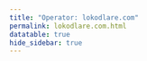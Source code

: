 ```yaml
---
title: "Operator: lokodlare.com"
permalink: lokodlare.com.html
datatable: true
hide_sidebar: true
---
```


<div>                        <script type="text/javascript">window.PlotlyConfig = {MathJaxConfig: 'local'};</script>
        <script src="https://cdn.plot.ly/plotly-2.4.2.min.js"></script>                <div id="c673b0f0-4520-44b6-8304-dc5e760386a0" class="plotly-graph-div" style="height:100%; width:100%;"></div>            <script type="text/javascript">                                    window.PLOTLYENV=window.PLOTLYENV || {};                                    if (document.getElementById("c673b0f0-4520-44b6-8304-dc5e760386a0")) {                    Plotly.newPlot(                        "c673b0f0-4520-44b6-8304-dc5e760386a0",                        [{"name":"exit probability (%)","type":"scatter","x":["2021-11-06","2021-11-07","2021-11-08","2021-11-09","2021-11-10","2021-11-11","2021-11-12","2021-11-13","2021-11-14","2021-11-15","2021-11-16","2021-11-17","2021-11-19","2021-11-20","2021-11-21","2021-11-22","2021-11-23","2021-11-24","2021-11-25","2021-11-27","2021-11-28","2021-11-29","2021-11-30","2021-12-01","2021-12-02","2021-12-03","2021-12-04","2021-12-05","2021-12-06","2021-12-07","2021-12-08","2021-12-09","2021-12-10","2021-12-11","2021-12-12","2021-12-13","2021-12-14","2021-12-15","2021-12-16","2021-12-17","2021-12-18","2021-12-19","2021-12-20","2021-12-21","2021-12-22","2021-12-23","2021-12-25","2021-12-26","2021-12-27","2021-12-28","2021-12-29","2021-12-30","2021-12-31","2022-01-01","2022-01-02","2022-01-03","2022-01-04","2022-01-05","2022-01-06","2022-01-07","2022-01-08","2022-01-09","2022-01-10","2022-01-11","2022-01-12","2022-01-13","2022-01-14","2022-01-15","2022-01-16","2022-01-17","2022-01-18","2022-01-19","2022-01-20","2022-01-21","2022-01-22","2022-01-23","2022-01-24","2022-01-25","2022-01-26","2022-01-27","2022-01-28","2022-01-29","2022-01-30","2022-01-31","2022-02-01","2022-02-02","2022-02-03","2022-02-04","2022-02-05","2022-02-06","2022-02-07","2022-02-08","2022-02-09","2022-02-10","2022-02-11","2022-02-12","2022-02-13","2022-02-14","2022-02-15","2022-02-16","2022-02-17","2022-02-18","2022-02-19","2022-02-20","2022-02-21","2022-02-22","2022-02-23","2022-02-24","2022-02-25","2022-02-26","2022-02-27","2022-02-28","2022-03-01","2022-03-02","2022-03-03","2022-03-04","2022-03-06","2022-03-07","2022-03-08","2022-03-09","2022-03-10","2022-03-11","2022-03-12","2022-03-13","2022-03-14","2022-03-15","2022-03-16","2022-03-17","2022-03-18","2022-03-19","2022-03-20","2022-03-21","2022-03-22","2022-03-23"],"xaxis":"x","y":[0.0,0.0,0.0,0.0,0.0,0.0,0.0,0.0,0.0,null,0.0,0.0,0.0,0.0,0.0,0.0,0.0,0.0,0.04,0.03,0.09,0.12,0.18,0.26,0.27,0.32,0.35,0.37,0.39,0.4,0.42,0.42,0.44,0.45,0.46,0.5,0.61,0.66,0.74,0.78,0.83,0.87,0.93,0.33,0.29,0.3,0.29,0.28,0.28,0.28,0.25,0.27,0.27,0.28,0.33,0.35,0.71,0.79,0.9,0.96,0.83,0.84,0.98,0.98,1.03,0.99,1.11,1.11,1.03,1.12,1.1,1.11,1.08,1.0,1.0,1.06,1.04,1.06,1.09,1.07,1.07,1.09,1.08,1.05,1.05,1.02,1.0,0.99,1.14,0.97,0.97,0.58,0.61,0.67,0.68,0.66,0.66,0.65,0.63,0.65,0.66,0.66,0.66,0.63,0.63,0.64,0.62,0.65,0.63,0.62,0.62,0.59,0.58,0.59,0.59,0.59,0.6,0.63,0.63,0.66,0.64,0.64,1.15,1.16,1.28,1.36,1.34,1.33,1.91,1.96,1.97,2.03,2.1,2.11],"yaxis":"y"},{"name":"guard probability (%)","type":"scatter","x":["2021-11-06","2021-11-07","2021-11-08","2021-11-09","2021-11-10","2021-11-11","2021-11-12","2021-11-13","2021-11-14","2021-11-15","2021-11-16","2021-11-17","2021-11-19","2021-11-20","2021-11-21","2021-11-22","2021-11-23","2021-11-24","2021-11-25","2021-11-27","2021-11-28","2021-11-29","2021-11-30","2021-12-01","2021-12-02","2021-12-03","2021-12-04","2021-12-05","2021-12-06","2021-12-07","2021-12-08","2021-12-09","2021-12-10","2021-12-11","2021-12-12","2021-12-13","2021-12-14","2021-12-15","2021-12-16","2021-12-17","2021-12-18","2021-12-19","2021-12-20","2021-12-21","2021-12-22","2021-12-23","2021-12-25","2021-12-26","2021-12-27","2021-12-28","2021-12-29","2021-12-30","2021-12-31","2022-01-01","2022-01-02","2022-01-03","2022-01-04","2022-01-05","2022-01-06","2022-01-07","2022-01-08","2022-01-09","2022-01-10","2022-01-11","2022-01-12","2022-01-13","2022-01-14","2022-01-15","2022-01-16","2022-01-17","2022-01-18","2022-01-19","2022-01-20","2022-01-21","2022-01-22","2022-01-23","2022-01-24","2022-01-25","2022-01-26","2022-01-27","2022-01-28","2022-01-29","2022-01-30","2022-01-31","2022-02-01","2022-02-02","2022-02-03","2022-02-04","2022-02-05","2022-02-06","2022-02-07","2022-02-08","2022-02-09","2022-02-10","2022-02-11","2022-02-12","2022-02-13","2022-02-14","2022-02-15","2022-02-16","2022-02-17","2022-02-18","2022-02-19","2022-02-20","2022-02-21","2022-02-22","2022-02-23","2022-02-24","2022-02-25","2022-02-26","2022-02-27","2022-02-28","2022-03-01","2022-03-02","2022-03-03","2022-03-04","2022-03-06","2022-03-07","2022-03-08","2022-03-09","2022-03-10","2022-03-11","2022-03-12","2022-03-13","2022-03-14","2022-03-15","2022-03-16","2022-03-17","2022-03-18","2022-03-19","2022-03-20","2022-03-21","2022-03-22","2022-03-23"],"xaxis":"x","y":[0.0,0.0,0.0,0.0,0.0,0.0,0.0,0.0,0.1,null,0.0,0.0,0.0,0.0,0.0,0.14,0.65,0.8,0.79,0.92,1.19,1.11,1.01,1.07,1.12,1.03,1.04,1.02,1.07,0.99,1.04,1.08,1.08,1.06,1.06,1.08,1.04,1.04,1.55,1.54,1.53,1.46,1.46,1.43,1.44,1.35,1.36,1.35,1.38,1.51,1.55,1.53,1.61,1.65,1.68,1.71,1.64,1.67,1.67,1.71,2.13,2.08,2.13,2.07,2.16,2.17,2.21,2.21,2.2,2.21,2.24,2.24,2.18,2.26,2.18,2.21,2.32,2.38,2.39,2.6,2.6,2.64,2.67,2.7,2.86,2.83,2.87,3.13,2.94,2.95,2.97,3.26,3.06,2.98,3.01,3.02,3.17,3.14,3.1,3.1,3.06,3.03,2.93,2.89,2.82,2.78,2.79,2.84,2.85,2.84,2.83,2.86,2.83,2.9,2.94,3.11,3.0,3.07,3.16,3.15,3.12,3.36,3.2,3.19,3.17,3.39,3.44,3.47,3.38,3.32,3.22,3.24,3.26,3.21],"yaxis":"y"},{"name":"advertised bandwidth","type":"scatter","x":["2021-11-06","2021-11-07","2021-11-08","2021-11-09","2021-11-10","2021-11-11","2021-11-12","2021-11-13","2021-11-14","2021-11-15","2021-11-16","2021-11-17","2021-11-19","2021-11-20","2021-11-21","2021-11-22","2021-11-23","2021-11-24","2021-11-25","2021-11-27","2021-11-28","2021-11-29","2021-11-30","2021-12-01","2021-12-02","2021-12-03","2021-12-04","2021-12-05","2021-12-06","2021-12-07","2021-12-08","2021-12-09","2021-12-10","2021-12-11","2021-12-12","2021-12-13","2021-12-14","2021-12-15","2021-12-16","2021-12-17","2021-12-18","2021-12-19","2021-12-20","2021-12-21","2021-12-22","2021-12-23","2021-12-25","2021-12-26","2021-12-27","2021-12-28","2021-12-29","2021-12-30","2021-12-31","2022-01-01","2022-01-02","2022-01-03","2022-01-04","2022-01-05","2022-01-06","2022-01-07","2022-01-08","2022-01-09","2022-01-10","2022-01-11","2022-01-12","2022-01-13","2022-01-14","2022-01-15","2022-01-16","2022-01-17","2022-01-18","2022-01-19","2022-01-20","2022-01-21","2022-01-22","2022-01-23","2022-01-24","2022-01-25","2022-01-26","2022-01-27","2022-01-28","2022-01-29","2022-01-30","2022-01-31","2022-02-01","2022-02-02","2022-02-03","2022-02-04","2022-02-05","2022-02-06","2022-02-07","2022-02-08","2022-02-09","2022-02-10","2022-02-11","2022-02-12","2022-02-13","2022-02-14","2022-02-15","2022-02-16","2022-02-17","2022-02-18","2022-02-19","2022-02-20","2022-02-21","2022-02-22","2022-02-23","2022-02-24","2022-02-25","2022-02-26","2022-02-27","2022-02-28","2022-03-01","2022-03-02","2022-03-03","2022-03-04","2022-03-06","2022-03-07","2022-03-08","2022-03-09","2022-03-10","2022-03-11","2022-03-12","2022-03-13","2022-03-14","2022-03-15","2022-03-16","2022-03-17","2022-03-18","2022-03-19","2022-03-20","2022-03-21","2022-03-22","2022-03-23"],"xaxis":"x","y":[0.0,0.07,0.17,0.2,0.27,0.41,0.71,0.77,1.21,1.44,1.52,1.69,2.51,2.63,3.06,3.35,3.46,3.73,3.76,3.95,4.1,3.92,4.26,4.28,4.39,4.44,4.46,4.38,4.12,4.5,4.49,5.19,5.39,5.47,5.54,5.97,6.44,6.79,6.89,7.09,7.15,7.23,7.29,7.25,7.35,7.37,7.52,7.76,7.97,8.2,8.08,8.38,8.73,9.24,9.46,10.34,10.82,11.38,12.08,12.72,12.91,13.12,13.2,13.29,13.22,13.54,13.4,13.32,13.79,13.57,13.49,13.65,13.73,13.97,14.0,14.31,14.43,14.5,14.58,14.74,14.72,14.54,14.42,14.31,14.36,14.46,14.51,14.49,14.43,14.4,14.1,14.24,14.33,14.22,14.45,14.66,14.56,14.42,14.52,14.48,14.63,14.63,14.36,14.54,14.62,15.06,15.31,15.64,15.92,16.08,16.25,16.04,15.88,16.2,16.33,16.42,17.41,17.44,17.41,17.57,17.31,17.43,17.46,17.81,19.35,19.53,19.66,19.76,19.65,19.16,19.15,18.99,19.02,19.09],"yaxis":"y2"}],                        {"hovermode":"x","template":{"data":{"bar":[{"error_x":{"color":"#2a3f5f"},"error_y":{"color":"#2a3f5f"},"marker":{"line":{"color":"#E5ECF6","width":0.5},"pattern":{"fillmode":"overlay","size":10,"solidity":0.2}},"type":"bar"}],"barpolar":[{"marker":{"line":{"color":"#E5ECF6","width":0.5},"pattern":{"fillmode":"overlay","size":10,"solidity":0.2}},"type":"barpolar"}],"carpet":[{"aaxis":{"endlinecolor":"#2a3f5f","gridcolor":"white","linecolor":"white","minorgridcolor":"white","startlinecolor":"#2a3f5f"},"baxis":{"endlinecolor":"#2a3f5f","gridcolor":"white","linecolor":"white","minorgridcolor":"white","startlinecolor":"#2a3f5f"},"type":"carpet"}],"choropleth":[{"colorbar":{"outlinewidth":0,"ticks":""},"type":"choropleth"}],"contour":[{"colorbar":{"outlinewidth":0,"ticks":""},"colorscale":[[0.0,"#0d0887"],[0.1111111111111111,"#46039f"],[0.2222222222222222,"#7201a8"],[0.3333333333333333,"#9c179e"],[0.4444444444444444,"#bd3786"],[0.5555555555555556,"#d8576b"],[0.6666666666666666,"#ed7953"],[0.7777777777777778,"#fb9f3a"],[0.8888888888888888,"#fdca26"],[1.0,"#f0f921"]],"type":"contour"}],"contourcarpet":[{"colorbar":{"outlinewidth":0,"ticks":""},"type":"contourcarpet"}],"heatmap":[{"colorbar":{"outlinewidth":0,"ticks":""},"colorscale":[[0.0,"#0d0887"],[0.1111111111111111,"#46039f"],[0.2222222222222222,"#7201a8"],[0.3333333333333333,"#9c179e"],[0.4444444444444444,"#bd3786"],[0.5555555555555556,"#d8576b"],[0.6666666666666666,"#ed7953"],[0.7777777777777778,"#fb9f3a"],[0.8888888888888888,"#fdca26"],[1.0,"#f0f921"]],"type":"heatmap"}],"heatmapgl":[{"colorbar":{"outlinewidth":0,"ticks":""},"colorscale":[[0.0,"#0d0887"],[0.1111111111111111,"#46039f"],[0.2222222222222222,"#7201a8"],[0.3333333333333333,"#9c179e"],[0.4444444444444444,"#bd3786"],[0.5555555555555556,"#d8576b"],[0.6666666666666666,"#ed7953"],[0.7777777777777778,"#fb9f3a"],[0.8888888888888888,"#fdca26"],[1.0,"#f0f921"]],"type":"heatmapgl"}],"histogram":[{"marker":{"pattern":{"fillmode":"overlay","size":10,"solidity":0.2}},"type":"histogram"}],"histogram2d":[{"colorbar":{"outlinewidth":0,"ticks":""},"colorscale":[[0.0,"#0d0887"],[0.1111111111111111,"#46039f"],[0.2222222222222222,"#7201a8"],[0.3333333333333333,"#9c179e"],[0.4444444444444444,"#bd3786"],[0.5555555555555556,"#d8576b"],[0.6666666666666666,"#ed7953"],[0.7777777777777778,"#fb9f3a"],[0.8888888888888888,"#fdca26"],[1.0,"#f0f921"]],"type":"histogram2d"}],"histogram2dcontour":[{"colorbar":{"outlinewidth":0,"ticks":""},"colorscale":[[0.0,"#0d0887"],[0.1111111111111111,"#46039f"],[0.2222222222222222,"#7201a8"],[0.3333333333333333,"#9c179e"],[0.4444444444444444,"#bd3786"],[0.5555555555555556,"#d8576b"],[0.6666666666666666,"#ed7953"],[0.7777777777777778,"#fb9f3a"],[0.8888888888888888,"#fdca26"],[1.0,"#f0f921"]],"type":"histogram2dcontour"}],"mesh3d":[{"colorbar":{"outlinewidth":0,"ticks":""},"type":"mesh3d"}],"parcoords":[{"line":{"colorbar":{"outlinewidth":0,"ticks":""}},"type":"parcoords"}],"pie":[{"automargin":true,"type":"pie"}],"scatter":[{"marker":{"colorbar":{"outlinewidth":0,"ticks":""}},"type":"scatter"}],"scatter3d":[{"line":{"colorbar":{"outlinewidth":0,"ticks":""}},"marker":{"colorbar":{"outlinewidth":0,"ticks":""}},"type":"scatter3d"}],"scattercarpet":[{"marker":{"colorbar":{"outlinewidth":0,"ticks":""}},"type":"scattercarpet"}],"scattergeo":[{"marker":{"colorbar":{"outlinewidth":0,"ticks":""}},"type":"scattergeo"}],"scattergl":[{"marker":{"colorbar":{"outlinewidth":0,"ticks":""}},"type":"scattergl"}],"scattermapbox":[{"marker":{"colorbar":{"outlinewidth":0,"ticks":""}},"type":"scattermapbox"}],"scatterpolar":[{"marker":{"colorbar":{"outlinewidth":0,"ticks":""}},"type":"scatterpolar"}],"scatterpolargl":[{"marker":{"colorbar":{"outlinewidth":0,"ticks":""}},"type":"scatterpolargl"}],"scatterternary":[{"marker":{"colorbar":{"outlinewidth":0,"ticks":""}},"type":"scatterternary"}],"surface":[{"colorbar":{"outlinewidth":0,"ticks":""},"colorscale":[[0.0,"#0d0887"],[0.1111111111111111,"#46039f"],[0.2222222222222222,"#7201a8"],[0.3333333333333333,"#9c179e"],[0.4444444444444444,"#bd3786"],[0.5555555555555556,"#d8576b"],[0.6666666666666666,"#ed7953"],[0.7777777777777778,"#fb9f3a"],[0.8888888888888888,"#fdca26"],[1.0,"#f0f921"]],"type":"surface"}],"table":[{"cells":{"fill":{"color":"#EBF0F8"},"line":{"color":"white"}},"header":{"fill":{"color":"#C8D4E3"},"line":{"color":"white"}},"type":"table"}]},"layout":{"annotationdefaults":{"arrowcolor":"#2a3f5f","arrowhead":0,"arrowwidth":1},"autotypenumbers":"strict","coloraxis":{"colorbar":{"outlinewidth":0,"ticks":""}},"colorscale":{"diverging":[[0,"#8e0152"],[0.1,"#c51b7d"],[0.2,"#de77ae"],[0.3,"#f1b6da"],[0.4,"#fde0ef"],[0.5,"#f7f7f7"],[0.6,"#e6f5d0"],[0.7,"#b8e186"],[0.8,"#7fbc41"],[0.9,"#4d9221"],[1,"#276419"]],"sequential":[[0.0,"#0d0887"],[0.1111111111111111,"#46039f"],[0.2222222222222222,"#7201a8"],[0.3333333333333333,"#9c179e"],[0.4444444444444444,"#bd3786"],[0.5555555555555556,"#d8576b"],[0.6666666666666666,"#ed7953"],[0.7777777777777778,"#fb9f3a"],[0.8888888888888888,"#fdca26"],[1.0,"#f0f921"]],"sequentialminus":[[0.0,"#0d0887"],[0.1111111111111111,"#46039f"],[0.2222222222222222,"#7201a8"],[0.3333333333333333,"#9c179e"],[0.4444444444444444,"#bd3786"],[0.5555555555555556,"#d8576b"],[0.6666666666666666,"#ed7953"],[0.7777777777777778,"#fb9f3a"],[0.8888888888888888,"#fdca26"],[1.0,"#f0f921"]]},"colorway":["#636efa","#EF553B","#00cc96","#ab63fa","#FFA15A","#19d3f3","#FF6692","#B6E880","#FF97FF","#FECB52"],"font":{"color":"#2a3f5f"},"geo":{"bgcolor":"white","lakecolor":"white","landcolor":"#E5ECF6","showlakes":true,"showland":true,"subunitcolor":"white"},"hoverlabel":{"align":"left"},"hovermode":"closest","mapbox":{"style":"light"},"paper_bgcolor":"white","plot_bgcolor":"#E5ECF6","polar":{"angularaxis":{"gridcolor":"white","linecolor":"white","ticks":""},"bgcolor":"#E5ECF6","radialaxis":{"gridcolor":"white","linecolor":"white","ticks":""}},"scene":{"xaxis":{"backgroundcolor":"#E5ECF6","gridcolor":"white","gridwidth":2,"linecolor":"white","showbackground":true,"ticks":"","zerolinecolor":"white"},"yaxis":{"backgroundcolor":"#E5ECF6","gridcolor":"white","gridwidth":2,"linecolor":"white","showbackground":true,"ticks":"","zerolinecolor":"white"},"zaxis":{"backgroundcolor":"#E5ECF6","gridcolor":"white","gridwidth":2,"linecolor":"white","showbackground":true,"ticks":"","zerolinecolor":"white"}},"shapedefaults":{"line":{"color":"#2a3f5f"}},"ternary":{"aaxis":{"gridcolor":"white","linecolor":"white","ticks":""},"baxis":{"gridcolor":"white","linecolor":"white","ticks":""},"bgcolor":"#E5ECF6","caxis":{"gridcolor":"white","linecolor":"white","ticks":""}},"title":{"x":0.05},"xaxis":{"automargin":true,"gridcolor":"white","linecolor":"white","ticks":"","title":{"standoff":15},"zerolinecolor":"white","zerolinewidth":2},"yaxis":{"automargin":true,"gridcolor":"white","linecolor":"white","ticks":"","title":{"standoff":15},"zerolinecolor":"white","zerolinewidth":2}}},"xaxis":{"anchor":"y","domain":[0.0,0.94],"rangeselector":{"buttons":[{"count":7,"label":"week","step":"day","stepmode":"backward"},{"count":1,"label":"month","step":"month","stepmode":"backward"},{"count":6,"label":"6 months","step":"month","stepmode":"backward"},{"count":1,"label":"year","step":"year","stepmode":"backward"},{"step":"all"}]}},"yaxis":{"anchor":"x","domain":[0.0,1.0],"rangemode":"nonnegative","ticksuffix":"%","title":{"text":"exit / guard probability"}},"yaxis2":{"anchor":"x","overlaying":"y","rangemode":"nonnegative","side":"right","ticksuffix":" Gbit/s","title":{"text":"advertised bandwidth"}}},                        {"responsive": true}                    )                };                            </script>        </div>

Only proven relays are included in the graph and table. A proven relay claims to be part of a domain
and can be verified to be part of it via the
["well-known" URL or DNS records](https://nusenu.github.io/ContactInfo-Information-Sharing-Specification/#proof).

<div class="datatable-begin"></div>

| Nickname                                                                   |   Mbit/s | Exit   | IPv4                                                     | IPv6                                                                                                   | First Seen   | Tor Version   | AS Name                                         |
|:---------------------------------------------------------------------------|---------:|:-------|:---------------------------------------------------------|:-------------------------------------------------------------------------------------------------------|:-------------|:--------------|:------------------------------------------------|
| [who5USicebeer38](w/relay/0178F90748F92094C6737C0490C1931311C3091E.html)   |       70 | N      | [69.30.202.166](https://stat.ripe.net/69.30.202.166)     | None                                                                                                   | 2022-02-13   | 0.4.6.9       | [WII](w/as_number/AS32097)                      |
| [gbt2USicebeer04b](w/relay/0501011B32C77C3FFE68DC4B3E40FC5D27F9501B.html)  |       76 | N      | [64.187.229.195](https://stat.ripe.net/64.187.229.195)   | None                                                                                                   | 2021-11-25   | 0.4.6.9       | [QUICKPACKET](w/as_number/AS46261)              |
| [mevPLXicebeer01](w/relay/051D27A4EFE2832D5C9DFE5CF58F2448A05B489A.html)   |      161 | Y      | [95.214.54.97](https://stat.ripe.net/95.214.54.97)       | [2a03:cfc0:8000:7::5fd6:365e](https://stat.ripe.net/2a03:cfc0:8000:7::5fd6:365e)                       | 2021-11-25   | 0.4.6.9       | [Meverywhere sp. z o.o.](w/as_number/AS201814)  |
| [gbtUSicebeer7b](w/relay/0711DE2C3F2A3B90CCB980112A0057F71B68F602.html)    |      105 | N      | [64.187.229.181](https://stat.ripe.net/64.187.229.181)   | None                                                                                                   | 2021-11-16   | 0.4.6.9       | [QUICKPACKET](w/as_number/AS46261)              |
| [psyUSicebeer04](w/relay/085277CE0D8797407CC63DD42406F80DB1CC66F9.html)    |       65 | N      | [104.149.179.77](https://stat.ripe.net/104.149.179.77)   | None                                                                                                   | 2021-11-16   | 0.4.6.9       | [AS40676](w/as_number/AS40676)                  |
| [gbt2USicebeer19](w/relay/087A5DAE1DBFC26A3972909F766BB0EAF9AC965F.html)   |       64 | N      | [64.187.229.203](https://stat.ripe.net/64.187.229.203)   | None                                                                                                   | 2021-12-07   | 0.4.6.9       | [QUICKPACKET](w/as_number/AS46261)              |
| [gbt2USicebeer12b](w/relay/08B2A5DC1895433BBFBD4B3ED609A0B3B1B613E2.html)  |       86 | N      | [64.187.229.199](https://stat.ripe.net/64.187.229.199)   | None                                                                                                   | 2021-12-10   | 0.4.6.9       | [QUICKPACKET](w/as_number/AS46261)              |
| [mev3PLicebeer79](w/relay/0907B2FF94376C41CB7EB0535D8717FD9F2E84B1.html)   |      155 | Y      | [95.214.52.156](https://stat.ripe.net/95.214.52.156)     | None                                                                                                   | 2022-03-12   | 0.4.6.10      | [Meverywhere sp. z o.o.](w/as_number/AS201814)  |
| [gbtUSicebeer04b](w/relay/09E5849CD3F3670697B97DB8AF9CF4CDF9EDDDDC.html)   |       74 | N      | [64.187.229.179](https://stat.ripe.net/64.187.229.179)   | None                                                                                                   | 2021-12-31   | 0.4.6.9       | [QUICKPACKET](w/as_number/AS46261)              |
| [gbt2USicebeer25](w/relay/09F9F2DCC9E05B91DDDF0B61149719AF7A481A15.html)   |       95 | N      | [64.187.229.206](https://stat.ripe.net/64.187.229.206)   | None                                                                                                   | 2021-12-07   | 0.4.6.9       | [QUICKPACKET](w/as_number/AS46261)              |
| [hopUSicebeer30](w/relay/0A0DC150BCD9678045D1D88C41209DE5B7E50F12.html)    |       27 | N      | [23.175.145.42](https://stat.ripe.net/23.175.145.42)     | None                                                                                                   | 2022-01-14   | 0.4.6.9       | [HON-ASN](w/as_number/AS397391)                 |
| [thomasCAicebeer01](w/relay/0A46606FC2657A3C487FD5F29793E554CB8FAEFF.html) |       87 | N      | [198.27.115.99](https://stat.ripe.net/198.27.115.99)     | None                                                                                                   | 2021-11-06   | 0.4.6.9       | [OVH SAS](w/as_number/AS16276)                  |
| [who4USicebeer47](w/relay/0B8A5579F43051214E28854924205203A801E50A.html)   |       63 | N      | [173.208.190.12](https://stat.ripe.net/173.208.190.12)   | None                                                                                                   | 2022-02-19   | 0.4.6.9       | [WII](w/as_number/AS32097)                      |
| [gbt2USicebeer02b](w/relay/0BCB2B8ED4B3388DF9EF90E1623AD6DA9801A6F1.html)  |       82 | N      | [64.187.229.194](https://stat.ripe.net/64.187.229.194)   | None                                                                                                   | 2021-12-11   | 0.4.6.9       | [QUICKPACKET](w/as_number/AS46261)              |
| [gbtUSicebeer24b](w/relay/0BFC525727669F30956354C4AA02B4525499CAA3.html)   |      105 | N      | [64.187.229.189](https://stat.ripe.net/64.187.229.189)   | None                                                                                                   | 2022-02-05   | 0.4.6.9       | [QUICKPACKET](w/as_number/AS46261)              |
| [oneNLXicebeer05](w/relay/0E86240E3732B8506652463B34C23E3E6CF7ECD8.html)   |       90 | N      | [51.158.147.221](https://stat.ripe.net/51.158.147.221)   | [2001:bc8:6010:214:208:a2ff:fe0c:8ed2](https://stat.ripe.net/2001:bc8:6010:214:208:a2ff:fe0c:8ed2)     | 2021-12-31   | 0.4.6.9       | [ONLINE S.A.S.](w/as_number/AS12876)            |
| [gbtUSicebeer67](w/relay/0FE7C471EF7ABF57D3397B1FEAB6F1ECB7CBF111.html)    |      120 | N      | [64.187.229.185](https://stat.ripe.net/64.187.229.185)   | None                                                                                                   | 2022-02-28   | 0.4.6.9       | [QUICKPACKET](w/as_number/AS46261)              |
| [whoUSicebeer14](w/relay/12FDB8F00FBBFCBCB13656D3CB72AF21A5333063.html)    |       59 | N      | [192.187.103.77](https://stat.ripe.net/192.187.103.77)   | None                                                                                                   | 2021-12-31   | 0.4.6.9       | [NOCIX](w/as_number/AS33387)                    |
| [1bluDEicebeer51](w/relay/16ED02A2E376F660FA451FCF53DA0366DD499B1F.html)   |      210 | N      | [178.254.26.11](https://stat.ripe.net/178.254.26.11)     | None                                                                                                   | 2022-02-21   | 0.4.6.10      | [EVANZO e-commerce GmbH](w/as_number/AS42730)   |
| [gbtUSicebeer16b](w/relay/17C099FF7E2E22F9169512F6D403D277D623AFE3.html)   |      118 | N      | [64.187.229.187](https://stat.ripe.net/64.187.229.187)   | None                                                                                                   | 2022-02-05   | 0.4.6.9       | [QUICKPACKET](w/as_number/AS46261)              |
| [hopUSicebeer08](w/relay/18D75FE9C9B470A7560C9BEDF7ECDC5D6C23C979.html)    |       61 | N      | [23.175.145.43](https://stat.ripe.net/23.175.145.43)     | None                                                                                                   | 2021-12-07   | 0.4.6.9       | [HON-ASN](w/as_number/AS397391)                 |
| [gbt2USicebeer22](w/relay/19A293C92895A951DB61DF39EBD0DCD014155764.html)   |       79 | N      | [64.187.229.204](https://stat.ripe.net/64.187.229.204)   | None                                                                                                   | 2021-12-07   | 0.4.6.9       | [QUICKPACKET](w/as_number/AS46261)              |
| [who7USicebeer05](w/relay/1B174B0FDAAAC50A78B12E64143D47ED7922C8EE.html)   |       77 | N      | [142.54.190.250](https://stat.ripe.net/142.54.190.250)   | None                                                                                                   | 2021-11-16   | 0.4.6.9       | [NOCIX](w/as_number/AS33387)                    |
| [edgUSicebeer58](w/relay/1C486D97A570B175811F49681E7228AFDB21553F.html)    |       70 | N      | [38.86.130.174](https://stat.ripe.net/38.86.130.174)     | None                                                                                                   | 2022-02-22   | 0.4.6.10      | [Edgevirt](w/as_number/AS142580)                |
| [gbtUSicebeer62](w/relay/1D6ED91FB738C00223201E9DDA14394F018FAA0B.html)    |       84 | N      | [64.187.229.189](https://stat.ripe.net/64.187.229.189)   | None                                                                                                   | 2022-02-25   | 0.4.6.9       | [QUICKPACKET](w/as_number/AS46261)              |
| [gbtUSicebeer06b](w/relay/1F2EC0DB59ED988CB017A802980A242215631DEB.html)   |       83 | N      | [64.187.229.180](https://stat.ripe.net/64.187.229.180)   | None                                                                                                   | 2021-12-07   | 0.4.6.9       | [QUICKPACKET](w/as_number/AS46261)              |
| [who4USicebeer22](w/relay/23388E5F9D7916F84FE99861349178A3BC7E0B5A.html)   |       78 | N      | [173.208.190.11](https://stat.ripe.net/173.208.190.11)   | None                                                                                                   | 2021-12-07   | 0.4.6.9       | [WII](w/as_number/AS32097)                      |
| [who3USicebeer10](w/relay/2852CFF5C65118E257AA71BA13D348FFFA05D1FA.html)   |       70 | N      | [69.30.203.246](https://stat.ripe.net/69.30.203.246)     | None                                                                                                   | 2021-11-16   | 0.4.6.9       | [WII](w/as_number/AS32097)                      |
| [hetzDEicebeer82](w/relay/289B0852C064AD64E957F956960E215E4752E213.html)   |       86 | N      | [116.203.246.178](https://stat.ripe.net/116.203.246.178) | [2a01:4f8:c2c:c15d::1](https://stat.ripe.net/2a01:4f8:c2c:c15d::1)                                     | 2022-03-18   | 0.4.6.10      | [Hetzner Online GmbH](w/as_number/AS24940)      |
| [OneNLicebeer10](w/relay/28BAAF5BB0616271467E5BBF6E2C3A11C54E1F2A.html)    |      136 | N      | [51.15.7.157](https://stat.ripe.net/51.15.7.157)         | None                                                                                                   | 2021-12-31   | 0.4.6.9       | [ONLINE S.A.S.](w/as_number/AS12876)            |
| [gbt2USicebeer10](w/relay/2B3C317776CA57F92050F743C206A90625DB3304.html)   |       80 | N      | [64.187.229.198](https://stat.ripe.net/64.187.229.198)   | None                                                                                                   | 2021-12-07   | 0.4.6.9       | [QUICKPACKET](w/as_number/AS46261)              |
| [1bluDEicebeer52](w/relay/2B814174F3FE73A50C6EFBD295EE25F207E0F43E.html)   |      253 | N      | [178.254.26.11](https://stat.ripe.net/178.254.26.11)     | None                                                                                                   | 2022-02-21   | 0.4.6.10      | [EVANZO e-commerce GmbH](w/as_number/AS42730)   |
| [who3USicebeer09](w/relay/2C35DDC128B208C4D903B4791939C34D7DC4176D.html)   |       96 | N      | [69.30.203.246](https://stat.ripe.net/69.30.203.246)     | None                                                                                                   | 2021-11-16   | 0.4.6.9       | [WII](w/as_number/AS32097)                      |
| [oneNLicebeer11](w/relay/2F88B92701D3CC01B625B0BF7F4AF010F6991C98.html)    |      139 | N      | [51.15.7.157](https://stat.ripe.net/51.15.7.157)         | None                                                                                                   | 2021-12-31   | 0.4.6.9       | [ONLINE S.A.S.](w/as_number/AS12876)            |
| [who4USicebeer36](w/relay/2FBEAEC4B090DDCB839E0251DD85F62760EF751C.html)   |       41 | N      | [173.208.190.14](https://stat.ripe.net/173.208.190.14)   | None                                                                                                   | 2022-02-08   | 0.4.6.9       | [WII](w/as_number/AS32097)                      |
| [gbt2USicebeer03](w/relay/317F164197B6E521DA2F9D4F09B39374206AB3D8.html)   |      103 | N      | [64.187.229.195](https://stat.ripe.net/64.187.229.195)   | None                                                                                                   | 2021-12-04   | 0.4.6.9       | [QUICKPACKET](w/as_number/AS46261)              |
| [terNOicebeer17](w/relay/3287F79D9C1687BF7F3A9D140369CA64D2FD111B.html)    |      209 | Y      | [185.243.218.41](https://stat.ripe.net/185.243.218.41)   | [2a03:94e0:ffff:185:243:218:0:41](https://stat.ripe.net/2a03:94e0:ffff:185:243:218:0:41)               | 2022-01-02   | 0.4.6.9       | [TerraHost AS](w/as_number/AS56655)             |
| [gbt2USicebeer05](w/relay/338A73038175EDECDD3D2CED6454ED5FC3B0B1C0.html)   |       62 | N      | [64.187.229.196](https://stat.ripe.net/64.187.229.196)   | None                                                                                                   | 2021-12-07   | 0.4.6.9       | [QUICKPACKET](w/as_number/AS46261)              |
| [gbtUSicebeer11](w/relay/36B2F3E8B4052B294E5A5486202E2307BE1B80D8.html)    |       86 | N      | [64.187.229.183](https://stat.ripe.net/64.187.229.183)   | None                                                                                                   | 2021-11-16   | 0.4.6.9       | [QUICKPACKET](w/as_number/AS46261)              |
| [gbtUSicebeer08](w/relay/38C40FA1D95D1C4235D80791D9D584EAF8AE4586.html)    |      103 | N      | [64.187.229.181](https://stat.ripe.net/64.187.229.181)   | None                                                                                                   | 2021-11-16   | 0.4.6.9       | [QUICKPACKET](w/as_number/AS46261)              |
| [gbt2USicebeer26](w/relay/399F99CB398A003B1FA24828BB8F0C282F1AA1B2.html)   |      110 | N      | [64.187.229.206](https://stat.ripe.net/64.187.229.206)   | None                                                                                                   | 2021-12-07   | 0.4.6.9       | [QUICKPACKET](w/as_number/AS46261)              |
| [whoUSicebeer12](w/relay/3ACA1B9202A5FB93B43E4AC56FE1F4BBE2C68909.html)    |       54 | N      | [192.187.103.78](https://stat.ripe.net/192.187.103.78)   | None                                                                                                   | 2022-01-01   | 0.4.6.9       | [NOCIX](w/as_number/AS33387)                    |
| [whoUSicebeer13](w/relay/3BAA58D3696BE1183CF03648E5B44EC14C05F871.html)    |       37 | N      | [192.187.103.78](https://stat.ripe.net/192.187.103.78)   | None                                                                                                   | 2022-01-01   | 0.4.6.9       | [NOCIX](w/as_number/AS33387)                    |
| [psyUSicebeer08](w/relay/3C191D25DE4BD6982B65048DC403D1B7D0D2D036.html)    |       31 | N      | [104.149.179.75](https://stat.ripe.net/104.149.179.75)   | None                                                                                                   | 2021-12-07   | 0.4.6.9       | [AS40676](w/as_number/AS40676)                  |
| [hetzDEicebeer83](w/relay/3C551515E3EE697DBE810BE3DB67BA50A3D67835.html)   |       81 | N      | [23.88.105.124](https://stat.ripe.net/23.88.105.124)     | [2a01:4f8:c0c:674a::1](https://stat.ripe.net/2a01:4f8:c0c:674a::1)                                     | 2022-03-18   | 0.4.6.10      | [Hetzner Online GmbH](w/as_number/AS24940)      |
| [gbtUSicebeer16c](w/relay/3D5961F4941E6DB8A4D690F57EFCC9863DF2C64B.html)   |      117 | N      | [64.187.229.185](https://stat.ripe.net/64.187.229.185)   | None                                                                                                   | 2022-01-14   | 0.4.6.9       | [QUICKPACKET](w/as_number/AS46261)              |
| [nar2NLicebeer07](w/relay/3FDFEC635E3F11B4DDD685FE1537205F928340A8.html)   |      130 | N      | [195.170.172.134](https://stat.ripe.net/195.170.172.134) | [2a0b:8bc0:2:8e1b::1](https://stat.ripe.net/2a0b:8bc0:2:8e1b::1)                                       | 2021-11-16   | 0.4.6.10      | [NextGenWebs, S.L.](w/as_number/AS41608)        |
| [oneNLXicebeer04](w/relay/4028BFD25125D300D334F3DCB042624C0957AEEF.html)   |       78 | N      | [51.158.147.221](https://stat.ripe.net/51.158.147.221)   | [2001:bc8:6010:214:208:a2ff:fe0c:8ed2](https://stat.ripe.net/2001:bc8:6010:214:208:a2ff:fe0c:8ed2)     | 2021-12-31   | 0.4.6.9       | [ONLINE S.A.S.](w/as_number/AS12876)            |
| [mev3PLicebeer01](w/relay/4086ECAD34B385F45FC654BAFDE6FB6AA6D75E44.html)   |      180 | Y      | [95.214.52.187](https://stat.ripe.net/95.214.52.187)     | None                                                                                                   | 2021-12-11   | 0.4.6.10      | [Meverywhere sp. z o.o.](w/as_number/AS201814)  |
| [terNOicebeer22](w/relay/40FDEB144915E345290815534E3725DBBDABA0B0.html)    |      195 | Y      | [185.243.218.46](https://stat.ripe.net/185.243.218.46)   | [2a03:94e0:ffff:185:243:218:0:46](https://stat.ripe.net/2a03:94e0:ffff:185:243:218:0:46)               | 2022-01-06   | 0.4.6.9       | [TerraHost AS](w/as_number/AS56655)             |
| [gbtUSicebeer66](w/relay/4112D895A11CABA6CA33EBFD1EB090D10DB06A05.html)    |      115 | N      | [64.187.229.182](https://stat.ripe.net/64.187.229.182)   | None                                                                                                   | 2022-02-28   | 0.4.6.9       | [QUICKPACKET](w/as_number/AS46261)              |
| [mev2PLicebeer69](w/relay/4211FE6AA3991CFD9CD1CC897BD09C2CF73CF1F7.html)   |      208 | Y      | [185.16.38.111](https://stat.ripe.net/185.16.38.111)     | None                                                                                                   | 2022-03-02   | 0.4.6.10      | [Meverywhere sp. z o.o.](w/as_number/AS201814)  |
| [straDEicebeer01b](w/relay/43C4ADD8F3180AD97D990CBE611717D3DC037FB0.html)  |      296 | N      | [82.165.169.47](https://stat.ripe.net/82.165.169.47)     | None                                                                                                   | 2021-12-07   | 0.4.6.9       | [IONOS SE](w/as_number/AS8560)                  |
| [1blu3DEicebeer10b](w/relay/458649118E92598FB62ED8B920BCBB0FBD598CA8.html) |      247 | N      | [178.254.44.54](https://stat.ripe.net/178.254.44.54)     | None                                                                                                   | 2022-01-03   | 0.4.6.10      | [EVANZO e-commerce GmbH](w/as_number/AS42730)   |
| [who5USicebeer13](w/relay/46B0F226CBB1537BE22D168DEBBA315B45392907.html)   |       86 | N      | [69.30.202.165](https://stat.ripe.net/69.30.202.165)     | None                                                                                                   | 2021-12-07   | 0.4.6.9       | [WII](w/as_number/AS32097)                      |
| [who2USicebeer2](w/relay/470E022CB539F567F3CCD48B339DB7ECB5EC0C48.html)    |       48 | N      | [173.208.236.134](https://stat.ripe.net/173.208.236.134) | None                                                                                                   | 2021-11-16   | 0.4.6.9       | [WII](w/as_number/AS32097)                      |
| [gbt2USicebeer18b](w/relay/47EDA8E6E0025FD170205B94C97B17B983B0FAE5.html)  |       94 | N      | [64.187.229.202](https://stat.ripe.net/64.187.229.202)   | None                                                                                                   | 2021-12-07   | 0.4.6.9       | [QUICKPACKET](w/as_number/AS46261)              |
| [gbtUSicebeer14](w/relay/4918C246A7F182A42FDFD009452D2A86A3937322.html)    |       88 | N      | [64.187.229.184](https://stat.ripe.net/64.187.229.184)   | None                                                                                                   | 2021-11-16   | 0.4.6.9       | [QUICKPACKET](w/as_number/AS46261)              |
| [who7USicebeer04](w/relay/49E104E7955E55752992EAFA2F65A883AE87EF1B.html)   |       85 | N      | [142.54.190.250](https://stat.ripe.net/142.54.190.250)   | None                                                                                                   | 2021-11-16   | 0.4.6.9       | [NOCIX](w/as_number/AS33387)                    |
| [who10icebeer45](w/relay/4DEAA21675F356DA442E288C905C90AAD6D24C47.html)    |       80 | N      | [63.141.233.118](https://stat.ripe.net/63.141.233.118)   | None                                                                                                   | 2022-02-18   | 0.4.6.9       | [NOCIX](w/as_number/AS33387)                    |
| [gbt2USicebeer16](w/relay/4F83160CDB1B1FA2A050ECF414FFC0F37E88D24A.html)   |       70 | N      | [64.187.229.201](https://stat.ripe.net/64.187.229.201)   | None                                                                                                   | 2021-12-07   | 0.4.6.9       | [QUICKPACKET](w/as_number/AS46261)              |
| [narNLicebeer18](w/relay/4F850D9632BAB33F9E5F69CB8FE42AE46A639FC8.html)    |      125 | N      | [195.170.172.110](https://stat.ripe.net/195.170.172.110) | [2a0b:8bc0:2:813a::1](https://stat.ripe.net/2a0b:8bc0:2:813a::1)                                       | 2022-01-03   | 0.4.6.10      | [NextGenWebs, S.L.](w/as_number/AS41608)        |
| [hetzDEicebeer87](w/relay/4FB2C1B6E5624340033851DDA35076D2BE49F5EE.html)   |       68 | N      | [116.203.32.250](https://stat.ripe.net/116.203.32.250)   | [2a01:4f8:c2c:a8fb::1](https://stat.ripe.net/2a01:4f8:c2c:a8fb::1)                                     | 2022-03-19   | 0.4.6.10      | [Hetzner Online GmbH](w/as_number/AS24940)      |
| [gbt2USicebeer13b](w/relay/50934BBD36ED91459AC6C525E14DDE6B7509728F.html)  |       77 | N      | [64.187.229.200](https://stat.ripe.net/64.187.229.200)   | None                                                                                                   | 2021-12-07   | 0.4.6.9       | [QUICKPACKET](w/as_number/AS46261)              |
| [who9USicebeer24](w/relay/510A04CBB9C410FC57F585AB1D8DB45C0AD9CF1B.html)   |       68 | N      | [107.150.32.250](https://stat.ripe.net/107.150.32.250)   | None                                                                                                   | 2021-12-07   | 0.4.6.9       | [NOCIX](w/as_number/AS33387)                    |
| [whoUSicebeer06b](w/relay/53BB4A80F24E2590B419E15AF94ECB2720CEB46C.html)   |       53 | N      | [192.187.103.76](https://stat.ripe.net/192.187.103.76)   | None                                                                                                   | 2021-12-31   | 0.4.6.9       | [NOCIX](w/as_number/AS33387)                    |
| [psyUSicebeer02](w/relay/581218C4800CC71A0DE721E27E9A7F6D7CD79E6C.html)    |       65 | N      | [104.149.179.78](https://stat.ripe.net/104.149.179.78)   | None                                                                                                   | 2021-11-16   | 0.4.6.9       | [AS40676](w/as_number/AS40676)                  |
| [gbt2USicebeer07](w/relay/58E83CC4E2A0DCFF5846F0020E382061F403D762.html)   |       97 | N      | [64.187.229.197](https://stat.ripe.net/64.187.229.197)   | None                                                                                                   | 2021-12-07   | 0.4.6.9       | [QUICKPACKET](w/as_number/AS46261)              |
| [gbtUSicebeer20](w/relay/5AB8E50DF0A35CA39D13724F715BB88AEE111570.html)    |       87 | N      | [64.187.229.187](https://stat.ripe.net/64.187.229.187)   | None                                                                                                   | 2021-11-16   | 0.4.6.9       | [QUICKPACKET](w/as_number/AS46261)              |
| [gbtUSicebeer26b](w/relay/5B197E1E96647200E8726F90EE66DCC3906431AA.html)   |       76 | N      | [64.187.229.190](https://stat.ripe.net/64.187.229.190)   | None                                                                                                   | 2021-12-07   | 0.4.6.9       | [QUICKPACKET](w/as_number/AS46261)              |
| [psyUSicebeer07](w/relay/5BB24947EEC3E1B0F35442DCBF6C69DC13ABCF6F.html)    |       55 | N      | [104.149.179.75](https://stat.ripe.net/104.149.179.75)   | None                                                                                                   | 2021-12-07   | 0.4.6.9       | [AS40676](w/as_number/AS40676)                  |
| [who3USicebeer50](w/relay/5C1AC48E66D4B4C74BB67D75E7E2E7915A5D5C26.html)   |       59 | N      | [69.30.203.243](https://stat.ripe.net/69.30.203.243)     | None                                                                                                   | 2022-02-21   | 0.4.6.9       | [WII](w/as_number/AS32097)                      |
| [who2USicebeer01](w/relay/5D9C064B113EFDB91D8EB2316B35EEFD6F727AAF.html)   |       39 | N      | [173.208.236.134](https://stat.ripe.net/173.208.236.134) | None                                                                                                   | 2021-11-16   | 0.4.6.9       | [WII](w/as_number/AS32097)                      |
| [gbtUSicebeer68](w/relay/5E011F9F4C3DBF131E155A20BD214786B3A3AEA1.html)    |       66 | N      | [64.187.229.190](https://stat.ripe.net/64.187.229.190)   | None                                                                                                   | 2022-02-28   | 0.4.6.9       | [QUICKPACKET](w/as_number/AS46261)              |
| [gbt2UDicebeer20b](w/relay/5FAE1B44FF752DF3EBF4BDD30FFADEAC8180CA78.html)  |       91 | N      | [64.187.229.203](https://stat.ripe.net/64.187.229.203)   | None                                                                                                   | 2021-11-16   | 0.4.6.9       | [QUICKPACKET](w/as_number/AS46261)              |
| [webtDEicebeer01](w/relay/5FAED69BC831998D365BD0636F4A91F876795479.html)   |       98 | N      | [62.141.37.63](https://stat.ripe.net/62.141.37.63)       | [2001:4ba0:cafe:784::1](https://stat.ripe.net/2001:4ba0:cafe:784::1)                                   | 2021-11-07   | 0.4.6.9       | [myLoc managed IT AG](w/as_number/AS24961)      |
| [gbtUSicebeer21b](w/relay/60145BE287311D5F1F75B625A75766B390E5F87F.html)   |       95 | N      | [64.187.229.188](https://stat.ripe.net/64.187.229.188)   | None                                                                                                   | 2021-11-16   | 0.4.6.9       | [QUICKPACKET](w/as_number/AS46261)              |
| [whoUSicebeer48](w/relay/61BEB28CBFB258C039C397FBAB7FD66FA1F31208.html)    |       58 | N      | [173.208.190.12](https://stat.ripe.net/173.208.190.12)   | None                                                                                                   | 2022-02-19   | 0.4.6.9       | [WII](w/as_number/AS32097)                      |
| [straUKicebeer01](w/relay/6229DA468C49BE4B93A72B66DEC3F1C14594B9D8.html)   |       46 | N      | [103.175.234.144](https://stat.ripe.net/103.175.234.144) | [2a10:4740:40:0:2222:525b:1013:1](https://stat.ripe.net/2a10:4740:40:0:2222:525b:1013:1)               | 2021-12-15   | 0.4.6.9       | [Stratagem Solutions Ltd](w/as_number/AS212806) |
| [oneDEicebeer02](w/relay/634A8808CA8A640980087F7F7EA6685B871DA3DE.html)    |      115 | N      | [89.163.224.65](https://stat.ripe.net/89.163.224.65)     | None                                                                                                   | 2021-12-04   | 0.4.6.9       | [myLoc managed IT AG](w/as_number/AS24961)      |
| [who5icebeer37](w/relay/63F6684DF520334C4897FCC593D9B2D81C635A62.html)     |       68 | N      | [69.30.202.166](https://stat.ripe.net/69.30.202.166)     | None                                                                                                   | 2022-02-13   | 0.4.6.9       | [WII](w/as_number/AS32097)                      |
| [gbt2USicebeer11](w/relay/6654877B7DD06E95A260B607A211C892FE0AC097.html)   |       70 | N      | [64.187.229.199](https://stat.ripe.net/64.187.229.199)   | None                                                                                                   | 2021-12-07   | 0.4.6.9       | [QUICKPACKET](w/as_number/AS46261)              |
| [hopUSicebeer3b](w/relay/6655578BAC93871F38C4AF5E3CD6F09E6A356889.html)    |       32 | N      | [23.175.145.45](https://stat.ripe.net/23.175.145.45)     | None                                                                                                   | 2022-01-14   | 0.4.6.9       | [HON-ASN](w/as_number/AS397391)                 |
| [who3USicebeer44](w/relay/6772BB5D4959F96404C825FCDFDB788DC7A686F4.html)   |      104 | N      | [69.30.203.244](https://stat.ripe.net/69.30.203.244)     | None                                                                                                   | 2022-02-18   | 0.4.6.9       | [WII](w/as_number/AS32097)                      |
| [1blu3DEicebeer01b](w/relay/67F55733B91B85F578C2A962D0E0BA0900CBB185.html) |      251 | N      | [178.254.44.54](https://stat.ripe.net/178.254.44.54)     | None                                                                                                   | 2021-12-04   | 0.4.6.10      | [EVANZO e-commerce GmbH](w/as_number/AS42730)   |
| [terNOicebeer23](w/relay/6827C1E9BB0509578B52871990B3D067586AEFFF.html)    |      197 | Y      | [185.243.218.46](https://stat.ripe.net/185.243.218.46)   | [2a03:94e0:ffff:185:243:218:0:46](https://stat.ripe.net/2a03:94e0:ffff:185:243:218:0:46)               | 2022-01-06   | 0.4.6.9       | [TerraHost AS](w/as_number/AS56655)             |
| [whoUSicebeer33](w/relay/6AFAD7C7B621EFB6DB5DE00C5EF68B6542C64DD4.html)    |       70 | N      | [192.187.103.75](https://stat.ripe.net/192.187.103.75)   | None                                                                                                   | 2022-02-08   | 0.4.6.9       | [NOCIX](w/as_number/AS33387)                    |
| [who4icebeer35](w/relay/6B44F5E6255B3731312337782379DD082FFFE247.html)     |       77 | N      | [173.208.190.14](https://stat.ripe.net/173.208.190.14)   | None                                                                                                   | 2022-02-08   | 0.4.6.9       | [WII](w/as_number/AS32097)                      |
| [edgUSicebeer56](w/relay/6B862A18DC88E988508072A1F704D7639147AE32.html)    |       69 | N      | [38.86.130.173](https://stat.ripe.net/38.86.130.173)     | None                                                                                                   | 2022-02-22   | 0.4.6.10      | [Edgevirt](w/as_number/AS142580)                |
| [hop2USicebeer60](w/relay/6EB375EDC7D7C44E5DC346E59981791A90BA104E.html)   |       72 | N      | [23.146.144.45](https://stat.ripe.net/23.146.144.45)     | None                                                                                                   | 2022-02-24   | 0.4.6.10      | [HON-ASN](w/as_number/AS397391)                 |
| [gbtUSicebeer22b](w/relay/6F724785BBC912A1CE876587064E868EE54C1A18.html)   |       57 | N      | [64.187.229.188](https://stat.ripe.net/64.187.229.188)   | None                                                                                                   | 2021-12-07   | 0.4.6.9       | [QUICKPACKET](w/as_number/AS46261)              |
| [oneDEicebeer01](w/relay/73A08CEB49A213FC73FFD97389638487D4F1BB71.html)    |      122 | N      | [89.163.224.65](https://stat.ripe.net/89.163.224.65)     | None                                                                                                   | 2021-12-31   | 0.4.6.9       | [myLoc managed IT AG](w/as_number/AS24961)      |
| [gbtUSicebeer12b](w/relay/73FCCB305B2261E539DDBF266DF331E22B72CBE9.html)   |       88 | N      | [64.187.229.183](https://stat.ripe.net/64.187.229.183)   | None                                                                                                   | 2021-12-07   | 0.4.6.9       | [QUICKPACKET](w/as_number/AS46261)              |
| [mev2PLicebeer18](w/relay/741DE475F5474460EA34752EE337790D224457B1.html)   |      219 | Y      | [185.16.38.110](https://stat.ripe.net/185.16.38.110)     | None                                                                                                   | 2021-11-16   | 0.4.6.10      | [Meverywhere sp. z o.o.](w/as_number/AS201814)  |
| [mevPLXicebeer02](w/relay/74BD32109D7B0F2C3C7488EBFBFDDF1A90F9CED6.html)   |      183 | Y      | [95.214.54.97](https://stat.ripe.net/95.214.54.97)       | [2a03:cfc0:8000:7::5fd6:365e](https://stat.ripe.net/2a03:cfc0:8000:7::5fd6:365e)                       | 2021-11-25   | 0.4.6.9       | [Meverywhere sp. z o.o.](w/as_number/AS201814)  |
| [mev2PLicebeer70](w/relay/7592B105D4B910A79899594176B32354DEC03BFD.html)   |      231 | Y      | [185.16.38.111](https://stat.ripe.net/185.16.38.111)     | None                                                                                                   | 2022-03-02   | 0.4.6.10      | [Meverywhere sp. z o.o.](w/as_number/AS201814)  |
| [straDEicebeer07](w/relay/7A2F23397F4B360652213360EA5C59765911F6F5.html)   |      270 | N      | [82.165.185.89](https://stat.ripe.net/82.165.185.89)     | None                                                                                                   | 2021-12-31   | 0.4.6.9       | [IONOS SE](w/as_number/AS8560)                  |
| [psyUSicebeer09](w/relay/7A983DE7D1CD4AC57B1D92F0562B92B4FC433F4E.html)    |       66 | N      | [104.149.179.74](https://stat.ripe.net/104.149.179.74)   | None                                                                                                   | 2021-12-07   | 0.4.6.9       | [AS40676](w/as_number/AS40676)                  |
| [bacUSicebeer02](w/relay/7E259E5D30DE250B366FB9F11C628003248809CA.html)    |      115 | N      | [89.163.224.103](https://stat.ripe.net/89.163.224.103)   | None                                                                                                   | 2021-11-05   | 0.4.6.9       | [myLoc managed IT AG](w/as_number/AS24961)      |
| [hetzDEicebeer85](w/relay/7F4722E332D00F44E515BFD5A1B1A0F4C6848BFD.html)   |      111 | N      | [78.47.165.239](https://stat.ripe.net/78.47.165.239)     | [2a01:4f8:c0c:b314::1](https://stat.ripe.net/2a01:4f8:c0c:b314::1)                                     | 2022-03-18   | 0.4.6.10      | [Hetzner Online GmbH](w/as_number/AS24940)      |
| [hopUSicebeer06](w/relay/811C95537FA079C0063F7D7775EF7FEDEB794311.html)    |       34 | N      | [23.175.145.44](https://stat.ripe.net/23.175.145.44)     | None                                                                                                   | 2021-12-07   | 0.4.6.9       | [HON-ASN](w/as_number/AS397391)                 |
| [webtDEicebeer02](w/relay/8120FB67DDCA21FDEC2BB2A486E890D6A7820DA6.html)   |      103 | N      | [62.141.37.63](https://stat.ripe.net/62.141.37.63)       | [2001:4ba0:cafe:784::1](https://stat.ripe.net/2001:4ba0:cafe:784::1)                                   | 2021-11-07   | 0.4.6.9       | [myLoc managed IT AG](w/as_number/AS24961)      |
| [who8USicebeer42](w/relay/8145CC3F674F2E538F3FE64198FC7BB7FBD94B53.html)   |       71 | N      | [69.197.160.206](https://stat.ripe.net/69.197.160.206)   | None                                                                                                   | 2022-02-15   | 0.4.6.9       | [WII](w/as_number/AS32097)                      |
| [gbtUSicebeer09b](w/relay/85703987A509438D96E22AD367E99FF295E089AF.html)   |       87 | N      | [64.187.229.182](https://stat.ripe.net/64.187.229.182)   | None                                                                                                   | 2022-01-03   | 0.4.6.9       | [QUICKPACKET](w/as_number/AS46261)              |
| [nar2NLicebeer16b](w/relay/8587A1B4CCD0700F164CCD588F79743C74FE8700.html)  |      123 | N      | [195.170.172.134](https://stat.ripe.net/195.170.172.134) | [2a0b:8bc0:2:8e1b::1](https://stat.ripe.net/2a0b:8bc0:2:8e1b::1)                                       | 2022-01-14   | 0.4.6.10      | [NextGenWebs, S.L.](w/as_number/AS41608)        |
| [hopUSicebeer02](w/relay/86A133457F67AC12B9E0A674B7216467747C2A1C.html)    |       53 | N      | [23.175.145.46](https://stat.ripe.net/23.175.145.46)     | None                                                                                                   | 2021-11-12   | 0.4.6.9       | [HON-ASN](w/as_number/AS397391)                 |
| [whoUSicebeer05b](w/relay/876C5AC1D2811E650AD4C78B77841C1ACB3B0088.html)   |       47 | N      | [192.187.103.76](https://stat.ripe.net/192.187.103.76)   | None                                                                                                   | 2021-12-31   | 0.4.6.9       | [NOCIX](w/as_number/AS33387)                    |
| [gbtUSicebeer17](w/relay/88C2E0DB6561439CC755400B075A958178FC69F9.html)    |      112 | N      | [64.187.229.186](https://stat.ripe.net/64.187.229.186)   | None                                                                                                   | 2021-11-16   | 0.4.6.9       | [QUICKPACKET](w/as_number/AS46261)              |
| [mev2PLicebeer72](w/relay/88DCD2676D27E9A37E2B402AE1B41AFE15441027.html)   |      216 | Y      | [185.16.38.112](https://stat.ripe.net/185.16.38.112)     | None                                                                                                   | 2022-03-02   | 0.4.6.10      | [Meverywhere sp. z o.o.](w/as_number/AS201814)  |
| [hopUSicebeer01](w/relay/8AB555DBB1DA1C594DF226F581AD0DDA2AE2B530.html)    |      101 | N      | [23.175.145.46](https://stat.ripe.net/23.175.145.46)     | None                                                                                                   | 2021-11-12   | 0.4.6.9       | [HON-ASN](w/as_number/AS397391)                 |
| [thomasCAicebeer02](w/relay/8CA7BBBE9C4B41920845438C320638DAA059EB0C.html) |       57 | N      | [198.27.115.99](https://stat.ripe.net/198.27.115.99)     | None                                                                                                   | 2021-11-06   | 0.4.6.9       | [OVH SAS](w/as_number/AS16276)                  |
| [hetzUSicebeer01](w/relay/8E76CAE54E1A4C4D4178C78907FC3AA8FD425914.html)   |       49 | N      | [5.161.45.245](https://stat.ripe.net/5.161.45.245)       | [2a01:4ff:f0:cf6::1](https://stat.ripe.net/2a01:4ff:f0:cf6::1)                                         | 2021-11-06   | 0.4.6.9       | [Hetzner Online GmbH](w/as_number/AS213230)     |
| [gbt2USicebeer15](w/relay/8E98DC94F7FE6D36A50B0E30424345C0A99B0B1E.html)   |       83 | N      | [64.187.229.201](https://stat.ripe.net/64.187.229.201)   | None                                                                                                   | 2021-12-07   | 0.4.6.9       | [QUICKPACKET](w/as_number/AS46261)              |
| [who3USicebeer43](w/relay/917294940564FC7E5C01B05B13DE55B15F1CBB90.html)   |       78 | N      | [69.30.203.244](https://stat.ripe.net/69.30.203.244)     | None                                                                                                   | 2022-02-18   | 0.4.6.9       | [WII](w/as_number/AS32097)                      |
| [gbtUSicebeer02b](w/relay/9869386074B215934264AF2F97A80C1E1D6729BD.html)   |       58 | N      | [64.187.229.178](https://stat.ripe.net/64.187.229.178)   | None                                                                                                   | 2021-12-07   | 0.4.6.9       | [QUICKPACKET](w/as_number/AS46261)              |
| [hetzDEicebeer86](w/relay/9B1C0FE00FD9D45BE1F9B08B5D921343079E347A.html)   |      108 | N      | [78.47.165.239](https://stat.ripe.net/78.47.165.239)     | [2a01:4f8:c0c:b314::1](https://stat.ripe.net/2a01:4f8:c0c:b314::1)                                     | 2022-03-18   | 0.4.6.10      | [Hetzner Online GmbH](w/as_number/AS24940)      |
| [who10icebeer46](w/relay/9D66ECAED38E54D784CD5717703DF83022FB64F4.html)    |       83 | N      | [63.141.233.118](https://stat.ripe.net/63.141.233.118)   | None                                                                                                   | 2022-02-18   | 0.4.6.9       | [NOCIX](w/as_number/AS33387)                    |
| [mev3PLicebeer78](w/relay/A127B250C9207981E29C18AA8BA311B74FC581B2.html)   |      167 | Y      | [95.214.52.208](https://stat.ripe.net/95.214.52.208)     | None                                                                                                   | 2022-03-12   | 0.4.6.10      | [Meverywhere sp. z o.o.](w/as_number/AS201814)  |
| [gbt2USicebeer08b](w/relay/A22FA65F1B8E2C3E069455AC1CEA5DBEC3632265.html)  |       69 | N      | [64.187.229.197](https://stat.ripe.net/64.187.229.197)   | None                                                                                                   | 2021-11-12   | 0.4.6.9       | [QUICKPACKET](w/as_number/AS46261)              |
| [psyUSicebeer06](w/relay/A28657415B92006125B0A8A43D9F30BB70CF3172.html)    |       33 | N      | [104.149.179.76](https://stat.ripe.net/104.149.179.76)   | None                                                                                                   | 2021-11-16   | 0.4.6.9       | [AS40676](w/as_number/AS40676)                  |
| [straDEicebeer06](w/relay/A4E47F08B8D56428DF76B17EDD6738BCBC3F5EFB.html)   |      281 | N      | [82.165.185.89](https://stat.ripe.net/82.165.185.89)     | None                                                                                                   | 2021-12-31   | 0.4.6.9       | [IONOS SE](w/as_number/AS8560)                  |
| [one2DEicebeer01](w/relay/A65C1F82C0C37494779F39B4D8E8F9150AF0D19A.html)   |      116 | N      | [89.163.224.103](https://stat.ripe.net/89.163.224.103)   | None                                                                                                   | 2021-11-05   | 0.4.6.9       | [myLoc managed IT AG](w/as_number/AS24961)      |
| [who3USicebeer49](w/relay/A8222CB8A4E3BB38E5994741FF8F17DF8025C35B.html)   |       56 | N      | [69.30.203.243](https://stat.ripe.net/69.30.203.243)     | None                                                                                                   | 2022-02-21   | 0.4.6.9       | [WII](w/as_number/AS32097)                      |
| [whoUSicebeer10b](w/relay/AA2B447C64FC472BC9C3BE5A39371684EA80CEBA.html)   |       67 | N      | [192.187.103.74](https://stat.ripe.net/192.187.103.74)   | None                                                                                                   | 2021-12-13   | 0.4.6.9       | [NOCIX](w/as_number/AS33387)                    |
| [str2DEicebeer02](w/relay/AAB3FA66AF52AF6412FDCCA2E753C0A639E30097.html)   |      196 | N      | [85.214.133.65](https://stat.ripe.net/85.214.133.65)     | [2a01:238:4214:5600:d47d:70dd:ab2a:f9fd](https://stat.ripe.net/2a01:238:4214:5600:d47d:70dd:ab2a:f9fd) | 2021-11-16   | 0.4.6.9       | [Strato AG](w/as_number/AS6724)                 |
| [mevPLicebeer26b](w/relay/ABD637C4FA85CA4AF26E09CA84F70B396603FF3C.html)   |      289 | N      | [95.214.54.94](https://stat.ripe.net/95.214.54.94)       | None                                                                                                   | 2021-11-09   | 0.4.6.9       | [Meverywhere sp. z o.o.](w/as_number/AS201814)  |
| [hopUSicebeer7b](w/relay/ACBD72F9395DE8DE293D37CCF7733F1BE23EDA53.html)    |       45 | N      | [23.175.145.43](https://stat.ripe.net/23.175.145.43)     | None                                                                                                   | 2022-01-14   | 0.4.6.9       | [HON-ASN](w/as_number/AS397391)                 |
| [gbt2USicebeer21b](w/relay/AE64635311156B61E19384D1E79BED8659C812CF.html)  |       94 | N      | [64.187.229.204](https://stat.ripe.net/64.187.229.204)   | None                                                                                                   | 2021-11-16   | 0.4.6.9       | [QUICKPACKET](w/as_number/AS46261)              |
| [1blu2DEicebeer73](w/relay/AE6CE2B402C2930EBAF59A616E80AD43F7AB123B.html)  |      173 | N      | [178.254.44.176](https://stat.ripe.net/178.254.44.176)   | None                                                                                                   | 2022-03-03   | 0.4.6.10      | [EVANZO e-commerce GmbH](w/as_number/AS42730)   |
| [str3DEicebeer64](w/relay/AEDF1FCE6A1CE7FAA9250463757B76860AE58262.html)   |      157 | N      | [85.214.199.51](https://stat.ripe.net/85.214.199.51)     | [2a01:238:436f:5800:c550:adf7:932:c52](https://stat.ripe.net/2a01:238:436f:5800:c550:adf7:932:c52)     | 2022-02-26   | 0.4.6.10      | [Strato AG](w/as_number/AS6724)                 |
| [whoUSicebeer09b](w/relay/AF85E6556FD5692BC554A93BAC9FACBFC2D79EFD.html)   |       49 | N      | [192.187.103.74](https://stat.ripe.net/192.187.103.74)   | None                                                                                                   | 2021-12-13   | 0.4.6.9       | [NOCIX](w/as_number/AS33387)                    |
| [hopUSicebeer05](w/relay/AFB8A3A6164D60616310D48AFC1E429282088459.html)    |       38 | N      | [23.175.145.44](https://stat.ripe.net/23.175.145.44)     | None                                                                                                   | 2021-12-07   | 0.4.6.9       | [HON-ASN](w/as_number/AS397391)                 |
| [who4USicebeer21b](w/relay/B220F18F08CC0E7B047BC6599440EC085F871B14.html)  |      139 | N      | [173.208.190.11](https://stat.ripe.net/173.208.190.11)   | None                                                                                                   | 2021-12-07   | 0.4.6.9       | [WII](w/as_number/AS32097)                      |
| [edgUSicebeer57](w/relay/B77F76AF93D1981374FAB78D145F1E8E416626E8.html)    |       74 | N      | [38.86.130.174](https://stat.ripe.net/38.86.130.174)     | None                                                                                                   | 2022-02-22   | 0.4.6.10      | [Edgevirt](w/as_number/AS142580)                |
| [who8USicebeer41](w/relay/B86B785DE416DAFE8ED66B1C829B0E6F57334518.html)   |       71 | N      | [69.197.160.206](https://stat.ripe.net/69.197.160.206)   | None                                                                                                   | 2022-02-15   | 0.4.6.9       | [WII](w/as_number/AS32097)                      |
| [straDEicebeer02b](w/relay/BA053C72E476C1EB9D05237D0D6A289C18FBE8E7.html)  |      334 | N      | [82.165.169.47](https://stat.ripe.net/82.165.169.47)     | None                                                                                                   | 2021-12-07   | 0.4.6.9       | [IONOS SE](w/as_number/AS8560)                  |
| [whoUSicebeer34](w/relay/BBD16BF69B1051A48AEF09C9D51AF334AC8D40D2.html)    |       31 | N      | [192.187.103.75](https://stat.ripe.net/192.187.103.75)   | None                                                                                                   | 2022-02-08   | 0.4.6.9       | [NOCIX](w/as_number/AS33387)                    |
| [who4USicebeer21](w/relay/BC9CA4C8DD2AA11F9335B7300DEDF3268D2D14F0.html)   |       52 | N      | [173.208.190.13](https://stat.ripe.net/173.208.190.13)   | None                                                                                                   | 2021-12-07   | 0.4.6.9       | [WII](w/as_number/AS32097)                      |
| [who2USicebeer04](w/relay/C36530EEBCBDE2829D461149A79D1A88D39863F3.html)   |       29 | N      | [173.208.236.133](https://stat.ripe.net/173.208.236.133) | None                                                                                                   | 2021-12-13   | 0.4.6.9       | [WII](w/as_number/AS32097)                      |
| [hop2USicebeer59](w/relay/CA219B7631569D660D725A3B4924E89599764A20.html)   |       61 | N      | [23.146.144.45](https://stat.ripe.net/23.146.144.45)     | None                                                                                                   | 2022-02-24   | 0.4.6.10      | [HON-ASN](w/as_number/AS397391)                 |
| [who3USicebeer07](w/relay/CA3227C9D1932C3B463209A88BE49D3892340CB9.html)   |       53 | N      | [69.30.203.245](https://stat.ripe.net/69.30.203.245)     | None                                                                                                   | 2021-12-07   | 0.4.6.9       | [WII](w/as_number/AS32097)                      |
| [who9USicebeer19](w/relay/CB71DDE70A9EC9DC6B48AD0D6F5FD32AC66CCAD4.html)   |       58 | N      | [107.150.32.250](https://stat.ripe.net/107.150.32.250)   | None                                                                                                   | 2021-11-16   | 0.4.6.9       | [NOCIX](w/as_number/AS33387)                    |
| [gbt2USicebeer23](w/relay/CD512B8B3105F9B70CD79A7C310BEBBB14FD7832.html)   |       64 | N      | [64.187.229.205](https://stat.ripe.net/64.187.229.205)   | None                                                                                                   | 2021-12-07   | 0.4.6.9       | [QUICKPACKET](w/as_number/AS46261)              |
| [str2DEicebeer06](w/relay/CE85EFAAE1304ED6B5DC019B4A77D65525BF2137.html)   |      223 | N      | [85.214.133.65](https://stat.ripe.net/85.214.133.65)     | [2a01:238:4214:5600:d47d:70dd:ab2a:f9fd](https://stat.ripe.net/2a01:238:4214:5600:d47d:70dd:ab2a:f9fd) | 2021-11-16   | 0.4.6.9       | [Strato AG](w/as_number/AS6724)                 |
| [mev3PLicebeer76](w/relay/CEA86C308167BD4F0D2AE69191805DB96D85671A.html)   |      178 | Y      | [95.214.52.189](https://stat.ripe.net/95.214.52.189)     | None                                                                                                   | 2022-03-12   | 0.4.6.10      | [Meverywhere sp. z o.o.](w/as_number/AS201814)  |
| [hopUSicebeer04](w/relay/D08356342EDF3552BC028F0CE28F22F339F3D34F.html)    |       34 | N      | [23.175.145.45](https://stat.ripe.net/23.175.145.45)     | None                                                                                                   | 2021-11-12   | 0.4.6.9       | [HON-ASN](w/as_number/AS397391)                 |
| [gbtUSicebeer65](w/relay/D232BBAEBC64203EA43B6756EEEC17CEF3F8260E.html)    |      126 | N      | [64.187.229.178](https://stat.ripe.net/64.187.229.178)   | None                                                                                                   | 2022-02-28   | 0.4.6.9       | [QUICKPACKET](w/as_number/AS46261)              |
| [mevPLicebeer10b](w/relay/D34BE271B84630D5E08D0407419CDEBD2C931118.html)   |      331 | N      | [95.214.54.94](https://stat.ripe.net/95.214.54.94)       | None                                                                                                   | 2021-11-09   | 0.4.6.9       | [Meverywhere sp. z o.o.](w/as_number/AS201814)  |
| [str3DEicebeer63](w/relay/D3CA4B11B4CA1DA0EFFFC9A2943422D0D7866B29.html)   |      173 | N      | [85.214.199.51](https://stat.ripe.net/85.214.199.51)     | [2a01:238:436f:5800:c550:adf7:932:c52](https://stat.ripe.net/2a01:238:436f:5800:c550:adf7:932:c52)     | 2022-02-26   | 0.4.6.10      | [Strato AG](w/as_number/AS6724)                 |
| [mev2PLicebeer23](w/relay/D51AE2FB1D699B2D9FB11F2B048E7E035C984B4B.html)   |      208 | Y      | [185.16.38.110](https://stat.ripe.net/185.16.38.110)     | None                                                                                                   | 2021-12-04   | 0.4.6.10      | [Meverywhere sp. z o.o.](w/as_number/AS201814)  |
| [who3USicebeer08](w/relay/D5EE34CB17A9896B39CCE8362FE92EBB17E56A4A.html)   |       45 | N      | [69.30.203.245](https://stat.ripe.net/69.30.203.245)     | None                                                                                                   | 2021-12-12   | 0.4.6.9       | [WII](w/as_number/AS32097)                      |
| [who2USicebeer03](w/relay/D5FD7D2186F5E2BA2E24C48D84F58439962C309C.html)   |       35 | N      | [173.208.236.133](https://stat.ripe.net/173.208.236.133) | None                                                                                                   | 2021-12-13   | 0.4.6.9       | [WII](w/as_number/AS32097)                      |
| [edgUSicebeer55](w/relay/D6A17C6FD1F339DB94AB07497BB8B1EA59E576D7.html)    |       88 | N      | [38.86.130.173](https://stat.ripe.net/38.86.130.173)     | None                                                                                                   | 2022-02-22   | 0.4.6.10      | [Edgevirt](w/as_number/AS142580)                |
| [gbt2USicebeer06b](w/relay/D75510F5C9F356554AA47B3FB2283DA479B47574.html)  |       59 | N      | [64.187.229.196](https://stat.ripe.net/64.187.229.196)   | None                                                                                                   | 2021-12-10   | 0.4.6.9       | [QUICKPACKET](w/as_number/AS46261)              |
| [gbtUSicebeer3b](w/relay/D81C9DECDECDBCEFA6E8583A02B66B687837870B.html)    |      100 | N      | [64.187.229.179](https://stat.ripe.net/64.187.229.179)   | None                                                                                                   | 2022-01-14   | 0.4.6.9       | [QUICKPACKET](w/as_number/AS46261)              |
| [mev2PLicebeer71](w/relay/DA3F6FB18CFC6037D66A447217F4C41FB191826B.html)   |      167 | Y      | [185.16.38.112](https://stat.ripe.net/185.16.38.112)     | None                                                                                                   | 2022-03-02   | 0.4.6.10      | [Meverywhere sp. z o.o.](w/as_number/AS201814)  |
| [gbt2USicebeer14](w/relay/DB93B1137B6A5F9B9C0EBAFB417CDE0E3A1AEEB2.html)   |       74 | N      | [64.187.229.200](https://stat.ripe.net/64.187.229.200)   | None                                                                                                   | 2021-12-07   | 0.4.6.9       | [QUICKPACKET](w/as_number/AS46261)              |
| [hopUSicebeer29](w/relay/DC2DEA5321A26568414A3B2F3FF47CB389B5C3BF.html)    |       38 | N      | [23.175.145.42](https://stat.ripe.net/23.175.145.42)     | None                                                                                                   | 2022-01-14   | 0.4.6.9       | [HON-ASN](w/as_number/AS397391)                 |
| [who4USicebeer20](w/relay/DC8493CDEB4FC52A7AAA8B6D6D58FAF461D3819D.html)   |       54 | N      | [173.208.190.13](https://stat.ripe.net/173.208.190.13)   | None                                                                                                   | 2021-12-07   | 0.4.6.9       | [WII](w/as_number/AS32097)                      |
| [gbtUSicebeer61](w/relay/DD44F9442507D56BFCAEC237AEC2F2825288FF5B.html)    |       96 | N      | [64.187.229.186](https://stat.ripe.net/64.187.229.186)   | None                                                                                                   | 2022-02-25   | 0.4.6.9       | [QUICKPACKET](w/as_number/AS46261)              |
| [psyUSicebeer10](w/relay/DD63F196DFBEF3C028EEB4A8E7B98AA9C1102083.html)    |       34 | N      | [104.149.179.74](https://stat.ripe.net/104.149.179.74)   | None                                                                                                   | 2021-12-07   | 0.4.6.9       | [AS40676](w/as_number/AS40676)                  |
| [narNLicebeer19](w/relay/DFAADB6027CE9E45F671BE2C9182BEF3F2C3C41B.html)    |      148 | N      | [195.170.172.110](https://stat.ripe.net/195.170.172.110) | [2a0b:8bc0:2:813a::1](https://stat.ripe.net/2a0b:8bc0:2:813a::1)                                       | 2022-01-03   | 0.4.6.10      | [NextGenWebs, S.L.](w/as_number/AS41608)        |
| [psyUSicebeer01](w/relay/DFF21BED8DDEC40E3F271E5D30D4FE159E65AAED.html)    |       61 | N      | [104.149.179.78](https://stat.ripe.net/104.149.179.78)   | None                                                                                                   | 2021-11-16   | 0.4.6.9       | [AS40676](w/as_number/AS40676)                  |
| [hetzDEicebeer88](w/relay/E166EFC30B92364CA1605C716F53B176CE78F5FD.html)   |       76 | N      | [116.203.32.250](https://stat.ripe.net/116.203.32.250)   | [2a01:4f8:c2c:a8fb::1](https://stat.ripe.net/2a01:4f8:c2c:a8fb::1)                                     | 2022-03-18   | 0.4.6.10      | [Hetzner Online GmbH](w/as_number/AS24940)      |
| [mev3PLicebeer77](w/relay/E2B28C0F45A3139AF5F7D4DC4B5D16C634E310C5.html)   |      183 | Y      | [95.214.52.208](https://stat.ripe.net/95.214.52.208)     | None                                                                                                   | 2022-03-12   | 0.4.6.10      | [Meverywhere sp. z o.o.](w/as_number/AS201814)  |
| [terNOicebeer16](w/relay/E2B7CE01E2086332986EF6D94F6ECC80A0C4FEF6.html)    |      210 | Y      | [185.243.218.41](https://stat.ripe.net/185.243.218.41)   | [2a03:94e0:ffff:185:243:218:0:41](https://stat.ripe.net/2a03:94e0:ffff:185:243:218:0:41)               | 2022-01-02   | 0.4.6.9       | [TerraHost AS](w/as_number/AS56655)             |
| [gbtUSicebeer05b](w/relay/E470DD7B0C7E8594D1918234B0EBC80CFF0FFD30.html)   |       79 | N      | [64.187.229.180](https://stat.ripe.net/64.187.229.180)   | None                                                                                                   | 2021-12-31   | 0.4.6.9       | [QUICKPACKET](w/as_number/AS46261)              |
| [gbt2USicebeer17b](w/relay/E4A848533B72BCE2004CF4D32A217F109A3EF796.html)  |       67 | N      | [64.187.229.202](https://stat.ripe.net/64.187.229.202)   | None                                                                                                   | 2021-11-25   | 0.4.6.9       | [QUICKPACKET](w/as_number/AS46261)              |
| [hetzDEicebeer81](w/relay/EA25F8D9448F425FE699F1923C8F53E32CE4A3BA.html)   |       86 | N      | [116.203.246.178](https://stat.ripe.net/116.203.246.178) | [2a01:4f8:c2c:c15d::1](https://stat.ripe.net/2a01:4f8:c2c:c15d::1)                                     | 2022-03-18   | 0.4.6.10      | [Hetzner Online GmbH](w/as_number/AS24940)      |
| [psyUSicebeer03](w/relay/ECA62CFDED179F6470077F366739E86B745D4563.html)    |       75 | N      | [104.149.179.77](https://stat.ripe.net/104.149.179.77)   | None                                                                                                   | 2021-11-16   | 0.4.6.9       | [AS40676](w/as_number/AS40676)                  |
| [hetzDEicebeer84](w/relay/EE1D329234FDE5E20B2602B90A7525EAC4ED78B5.html)   |      106 | N      | [23.88.105.124](https://stat.ripe.net/23.88.105.124)     | [2a01:4f8:c0c:674a::1](https://stat.ripe.net/2a01:4f8:c0c:674a::1)                                     | 2022-03-18   | 0.4.6.10      | [Hetzner Online GmbH](w/as_number/AS24940)      |
| [whoUSicebeer15](w/relay/EE39E90DCE0D8AA1F9561D4A0BE9F272C240F7F4.html)    |       74 | N      | [192.187.103.77](https://stat.ripe.net/192.187.103.77)   | None                                                                                                   | 2022-01-01   | 0.4.6.9       | [NOCIX](w/as_number/AS33387)                    |
| [mev3PLicebeer01](w/relay/EE4B245776D811B43E620F8AE3E3CFDF53A207D9.html)   |      174 | Y      | [95.214.52.187](https://stat.ripe.net/95.214.52.187)     | None                                                                                                   | 2021-12-10   | 0.4.6.10      | [Meverywhere sp. z o.o.](w/as_number/AS201814)  |
| [who5USicebeer08](w/relay/EEB420BB0DE98C9F2ECCD44E631795CD6C16C06D.html)   |       87 | N      | [69.30.202.165](https://stat.ripe.net/69.30.202.165)     | None                                                                                                   | 2021-12-07   | 0.4.6.9       | [WII](w/as_number/AS32097)                      |
| [who6USicebeer40](w/relay/EFEE90F4009957C0070383335B969DF84E28E443.html)   |       56 | N      | [63.141.246.186](https://stat.ripe.net/63.141.246.186)   | None                                                                                                   | 2022-02-15   | 0.4.6.9       | [NOCIX](w/as_number/AS33387)                    |
| [who6icebeer39](w/relay/F112ED4D444F7AD86D5F5DC57B985E53A6778A6D.html)     |       57 | N      | [63.141.246.186](https://stat.ripe.net/63.141.246.186)   | None                                                                                                   | 2022-02-15   | 0.4.6.9       | [NOCIX](w/as_number/AS33387)                    |
| [gbt2USicebeer24b](w/relay/F19139ED558316E0FF3C8F60845E38EAB3DE439D.html)  |       62 | N      | [64.187.229.205](https://stat.ripe.net/64.187.229.205)   | None                                                                                                   | 2021-12-07   | 0.4.6.9       | [QUICKPACKET](w/as_number/AS46261)              |
| [1blu2DEicebeer74](w/relay/F53169959223F5DF73A705FE7261F129DBA66545.html)  |      293 | N      | [178.254.44.176](https://stat.ripe.net/178.254.44.176)   | None                                                                                                   | 2022-03-03   | 0.4.6.10      | [EVANZO e-commerce GmbH](w/as_number/AS42730)   |
| [mev3PLicebeer80](w/relay/F8F6DA9D6DD79C9EA3C68BF9F626B369B7398F6D.html)   |      133 | Y      | [95.214.52.156](https://stat.ripe.net/95.214.52.156)     | None                                                                                                   | 2022-03-12   | 0.4.6.10      | [Meverywhere sp. z o.o.](w/as_number/AS201814)  |
| [gbt2USicebeer09b](w/relay/FB1F72EBBAB1EC9BF3DB62D938EFF514BA125FC1.html)  |       97 | N      | [64.187.229.198](https://stat.ripe.net/64.187.229.198)   | None                                                                                                   | 2021-11-25   | 0.4.6.9       | [QUICKPACKET](w/as_number/AS46261)              |
| [gbt2USicebeer01b](w/relay/FC21C1458D243555ED5A776AFBCC26E068A78299.html)  |       67 | N      | [64.187.229.194](https://stat.ripe.net/64.187.229.194)   | None                                                                                                   | 2021-12-07   | 0.4.6.9       | [QUICKPACKET](w/as_number/AS46261)              |
| [gbtUSicebeer13b](w/relay/FCC8BBAF5A54FF75F81FA92B109B87345EE831D3.html)   |       69 | N      | [64.187.229.184](https://stat.ripe.net/64.187.229.184)   | None                                                                                                   | 2021-11-14   | 0.4.6.9       | [QUICKPACKET](w/as_number/AS46261)              |
| [psyUSicebeer05](w/relay/FD5FB841B71368FD5EE86B55E2040A93152FAAE9.html)    |       33 | N      | [104.149.179.76](https://stat.ripe.net/104.149.179.76)   | None                                                                                                   | 2021-11-16   | 0.4.6.9       | [AS40676](w/as_number/AS40676)                  |
| [mev3PLicebeer75](w/relay/FF35EF0EB455043CAD09149641DF02A63943C1D9.html)   |      135 | Y      | [95.214.52.189](https://stat.ripe.net/95.214.52.189)     | None                                                                                                   | 2022-03-12   | 0.4.6.10      | [Meverywhere sp. z o.o.](w/as_number/AS201814)  |

<div class="datatable-end"></div> 